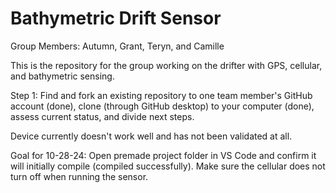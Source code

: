 # Bathymetric Drift Sensor
Group Members: Autumn, Grant, Teryn, and Camille

This is the repository for the group working on the drifter with GPS, cellular, and bathymetric sensing. 

Step 1: Find and fork an existing repository to one team member's GitHub account (done), clone (through GitHub desktop) to your computer (done), assess current status, and divide next steps.

Device currently doesn't work well and has not been validated at all.

Goal for 10-28-24: Open premade project folder in VS Code and confirm it will initially compile (compiled successfully). Make sure the cellular does not turn off when running the sensor. 
